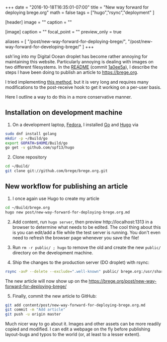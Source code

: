 +++
date = "2016-10-18T16:35:01-07:00"
title = "New way forward for deploying brege.org"
math = false
tags = ["hugo","rsync","deployment"
]

[header]
image = ""
caption = ""

[image]
caption = ""
focal_point = ""
preview_only = true

aliases = [
        "/post/new-way-forward-for-deploying-brege/",
        "/post/new-way-forward-for-developing-brege/"
]
+++

ssh'ing into my Digital Ocean droplet has become rather annoying for maintaining this website.  Particularly annoying is dealing with images on two different filesystems.  In the [README](https://github.com/brege/brege.org/blob/master/README.md) (commit [1a0ee5a](https://github.com/brege/brege.org/commit/1a0ee5a1a946bf5ee574a4593e4e6b22d35607e3)), I describe the steps I have been doing to publish an article to https://brege.org. 

I tried implementing [this method](https://www.digitalocean.com/community/tutorials/how-to-deploy-a-hugo-site-to-production-with-git-hooks-on-ubuntu-14-04), but it is very long and requires many modifications to the post-receive hook to get it working on a per-user basis.

Here I outline a way to do this in a more conservative manner.<!--more-->

## Installation on development machine

1. On a development laptop, [Fedora](https://getfedora.org/), I installed [Go](https://golang.org/) and [Hugo](https://gohugo.io) via
``` bash
sudo dnf install golang
mkdir -p ~/Build/go
export GOPATH=$HOME/Build/go
go get -v github.com/spf13/hugo
```

2. Clone repository 
``` bash
cd ~/Build/
git clone git://github.com/brege/brege.org.git
```

## New workflow for publishing an article

1. I once again use Hugo to create my article
``` bash
cd ~/Build/brege.org
hugo new post/new-way-forward-for-deploying-brege.org.md
```

2. Add content, run `hugo server`, then preview http://localhost:1313 in a browser to determine what needs to be edited.  The cool thing about this is you can edit/add a file while the test server is running. You don't even need to refresh the browser page whenever you save the file!

3. Run `rm -r public/ ; hugo` to remove the old and create the new `public/` directory on the development machine.

4. Ship the changes to the production server (DO droplet) with rsync: 
``` bash
rsync -avP --delete --exclude=".well-known" public/ brege.org:/usr/share/nginx/brege.org/
```
The new article will now show up on the https://brege.org/post/new-way-forward-for-deploying-brege/

5. Finally, commit the new article to GitHub: 
``` bash
git add content/post/new-way-forward-for-deploying-brege.org.md
git commit -m "Add article"
git push -u origin master
```

Much nicer way to go about it.  Images and other assets can be more readily copied and modified.  I can edit a webpage on the fly before publishing layout-bugs and typos to the world (or, at least to a lesser extent).
